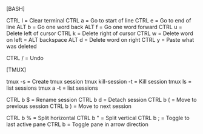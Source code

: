 [BASH]

CTRL l = Clear terminal
CTRL a = Go to start of line
CTRL e = Go to end of line
ALT  b = Go one word back
ALT  f = Go one word forward
CTRL u = Delete left of cursor
CTRL k = Delete right of cursor
CTRL w = Delete word on left    = ALT backspace
ALT  d = Delete word on right
CTRL y = Paste what was deleted

CTRL / = Undo

[TMUX]

tmux -s <s-name>              = Create tmux session
tmux kill-session -t <s-name> = Kill session
tmux ls                       = list sessions
tmux a -t <s-name>            = list sessions

CTRL b $                      = Rename session
CTRL b d                      = Detach session
CTRL b (                      = Move to previous session
CTRL b )                      = Move to next session

CTRL b %                      = Split horizontal
CTRL b "                      = Split vertical
CTRL b ;                      = Toggle to last active pane
CTRL b <arrow>                = Toggle pane in arrow direction

